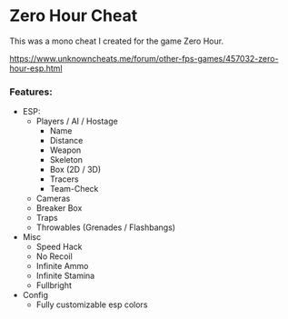 # Zero Hour Cheat
This was a mono cheat I created for the game Zero Hour.

https://www.unknowncheats.me/forum/other-fps-games/457032-zero-hour-esp.html

### Features:
- ESP:
  - Players / AI / Hostage
    - Name
    - Distance
    - Weapon
    - Skeleton
    - Box (2D / 3D)
    - Tracers
    - Team-Check
  - Cameras
  - Breaker Box
  - Traps
  - Throwables (Grenades / Flashbangs)
- Misc
  - Speed Hack
  - No Recoil
  - Infinite Ammo
  - Infinite Stamina
  - Fullbright
- Config
  - Fully customizable esp colors
